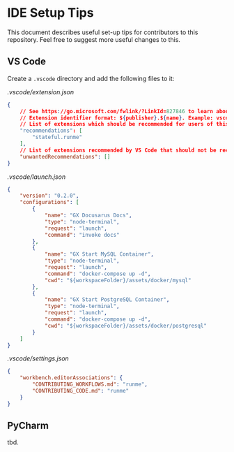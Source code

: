 # IDE Setup Tips

This document describes useful set-up tips for contributors to this repository. Feel free to suggest more useful changes to this.

## VS Code

Create a `.vscode` directory and add the following files to it:

_.vscode/extension.json_
```json
{
    // See https://go.microsoft.com/fwlink/?LinkId=827846 to learn about workspace recommendations.
	// Extension identifier format: ${publisher}.${name}. Example: vscode.csharp
	// List of extensions which should be recommended for users of this workspace.
	"recommendations": [
		"stateful.runme"
	],
	// List of extensions recommended by VS Code that should not be recommended for users of this workspace.
	"unwantedRecommendations": []
}
```

_.vscode/launch.json_
```json
{
    "version": "0.2.0",
    "configurations": [
        {
            "name": "GX Docusarus Docs",
            "type": "node-terminal",
            "request": "launch",
            "command": "invoke docs"
        },
        {
            "name": "GX Start MySQL Container",
            "type": "node-terminal",
            "request": "launch",
            "command": "docker-compose up -d",
            "cwd": "${workspaceFolder}/assets/docker/mysql"
        },
        {
            "name": "GX Start PostgreSQL Container",
            "type": "node-terminal",
            "request": "launch",
            "command": "docker-compose up -d",
            "cwd": "${workspaceFolder}/assets/docker/postgresql"
        }
    ]
}
```

_.vscode/settings.json_
```json
{
    "workbench.editorAssociations": {
        "CONTRIBUTING_WORKFLOWS.md": "runme",
        "CONTRIBUTING_CODE.md": "runme"
    }
}
```

## PyCharm

tbd.
